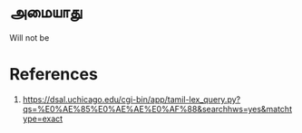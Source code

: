 # அமையாது
Will not be


# References
1. https://dsal.uchicago.edu/cgi-bin/app/tamil-lex_query.py?qs=%E0%AE%85%E0%AE%AE%E0%AF%88&searchhws=yes&matchtype=exact
